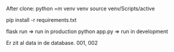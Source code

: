 After clone:
python =m venv venv
source venv/Scripts/active

pip install -r requirements.txt

flask run => run in production
python app.py => run in development

Er zit al data in de database. 001, 002
